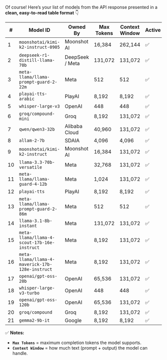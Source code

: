 Of course! Here’s your list of models from the API response presented in a **clean, easy-to-read table format** 👇

| #  | Model ID                                        | Owned By        | Max Tokens | Context Window | Active | Created (Timestamp) |
| -- | ----------------------------------------------- | --------------- | ---------- | -------------- | ------ | ------------------- |
| 1  | `moonshotai/kimi-k2-instruct-0905`              | Moonshot AI     | 16,384     | 262,144        | ✅      | 1757046093          |
| 2  | `deepseek-r1-distill-llama-70b`                 | DeepSeek / Meta | 131,072    | 131,072        | ✅      | 1737924940          |
| 3  | `meta-llama/llama-prompt-guard-2-22m`           | Meta            | 512        | 512            | ✅      | 1748632101          |
| 4  | `playai-tts-arabic`                             | PlayAI          | 8,192      | 8,192          | ✅      | 1740682783          |
| 5  | `whisper-large-v3`                              | OpenAI          | 448        | 448            | ✅      | 1693721698          |
| 6  | `groq/compound-mini`                            | Groq            | 8,192      | 131,072        | ✅      | 1756949707          |
| 7  | `qwen/qwen3-32b`                                | Alibaba Cloud   | 40,960     | 131,072        | ✅      | 1748396646          |
| 8  | `allam-2-7b`                                    | SDAIA           | 4,096      | 4,096          | ✅      | 1737672203          |
| 9  | `moonshotai/kimi-k2-instruct`                   | Moonshot AI     | 16,384     | 131,072        | ✅      | 1752435491          |
| 10 | `llama-3.3-70b-versatile`                       | Meta            | 32,768     | 131,072        | ✅      | 1733447754          |
| 11 | `meta-llama/llama-guard-4-12b`                  | Meta            | 1,024      | 131,072        | ✅      | 1746743847          |
| 12 | `playai-tts`                                    | PlayAI          | 8,192      | 8,192          | ✅      | 1740682771          |
| 13 | `meta-llama/llama-prompt-guard-2-86m`           | Meta            | 512        | 512            | ✅      | 1748632165          |
| 14 | `llama-3.1-8b-instant`                          | Meta            | 131,072    | 131,072        | ✅      | 1693721698          |
| 15 | `meta-llama/llama-4-scout-17b-16e-instruct`     | Meta            | 8,192      | 131,072        | ✅      | 1743874824          |
| 16 | `meta-llama/llama-4-maverick-17b-128e-instruct` | Meta            | 8,192      | 131,072        | ✅      | 1743877158          |
| 17 | `openai/gpt-oss-20b`                            | OpenAI          | 65,536     | 131,072        | ✅      | 1754407957          |
| 18 | `whisper-large-v3-turbo`                        | OpenAI          | 448        | 448            | ✅      | 1728413088          |
| 19 | `openai/gpt-oss-120b`                           | OpenAI          | 65,536     | 131,072        | ✅      | 1754408224          |
| 20 | `groq/compound`                                 | Groq            | 8,192      | 131,072        | ✅      | 1756949530          |
| 21 | `gemma2-9b-it`                                  | Google          | 8,192      | 8,192          | ✅      | 1693721698          |

✅ **Notes:**

* **`Max Tokens`** = maximum completion tokens the model supports.
* **`Context Window`** = how much text (prompt + output) the model can handle.
